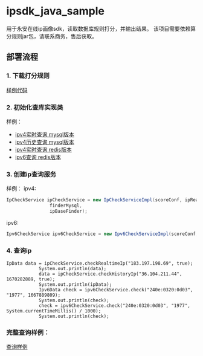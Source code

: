 # ipsdk_java_sample

用于永安在线ip画像sdk，读取数据库规则打分，并输出结果。
该项目需要依赖算分规则jar包，请联系商务，售后获取。

## 部署流程

### 1. 下载打分规则

[样例代码](https://github.com/threathunterX/ipsdk_java_sample/blob/master/src/main/java/com/yazx/demo/GetIpScoreService.java)

### 2. 初始化查库实现类

样例：
- [ipv4实时查询 mysql版本](https://github.com/threathunterX/ipsdk_java_sample/blob/master/src/main/java/com/yazx/demo/IpRealtimeDataFinderMysqlImpl.java)
- [ipv4历史查询 mysql版本](https://github.com/threathunterX/ipsdk_java_sample/blob/master/src/main/java/com/yazx/demo/IpRealtimeDataFinderMysqlImpl.java)
- [ipv4实时查询 redis版本](https://github.com/threathunterX/ipsdk_java_sample/blob/master/src/main/java/com/yazx/demo/IpRealtimeDataFinderMysqlImpl.java)
- [ipv6查询 redis版本](https://github.com/threathunterX/ipsdk_java_sample/blob/master/src/main/java/com/yazx/demo/IpRealtimeDataFinderMysqlImpl.java)

### 3. 创建ip查询服务
样例：
ipv4:
```java
IpCheckService ipCheckService = new IpCheckServiceImpl(scoreConf, ipRealtimeFinder,
                finderMysql,
                ipBaseFinder);

```
ipv6:
```java
Ipv6CheckService ipv6CheckService = new Ipv6CheckServiceImpl(scoreConf, finder, finder);
```

### 4. 查询ip 
```
IpData data = ipCheckService.checkRealtimeIp("183.197.198.69", true);
            System.out.println(data);
            data = ipCheckService.checkHistoryIp("36.104.211.44", 1670282889, true);
            System.out.println(ipData);
            Ipv6Data check = ipv6CheckService.check("240e:0320:0d03", "1977", 1667889809);
            System.out.println(check);
            check = ipv6CheckService.check("240e:0320:0d03", "1977", System.currentTimeMillis() / 1000);
            System.out.println(check);
```

### 完整查询样例：
[查询样例](https://github.com/threathunterX/ipsdk_java_sample/blob/master/src/main/java/com/yazx/Main.java)

